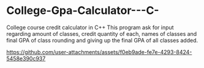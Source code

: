 

# College-Gpa-Calculator---C-
College course credit calculator in C++
This program ask for input regarding amount of classes, credit quantity of each, names of classes and final GPA of class rounding and giving up the final GPA of all classes added.

https://github.com/user-attachments/assets/f0eb9ade-fe7e-4293-8424-5458e390c937






